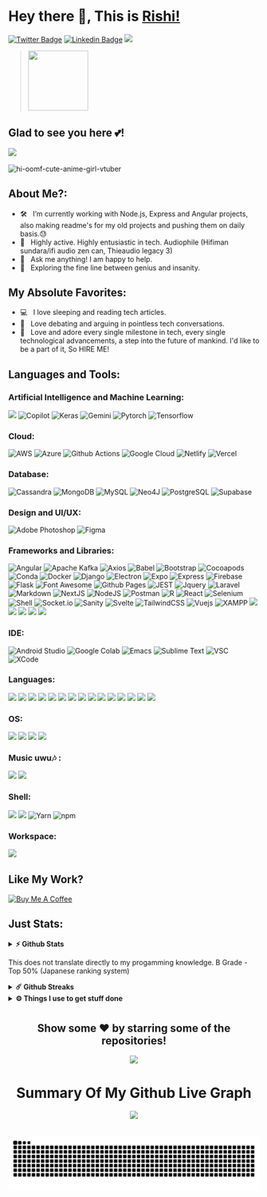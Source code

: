 # Hey there 👋, This is [Rishi!](https://github.com/Rishi-Sudhakar/)

[![Twitter Badge](https://img.shields.io/badge/-Twitter-00acee?style=flat-square&logo=Twitter&logoColor=white)](https://x.com/RishiSudhakar_)
[![Linkedin Badge](https://img.shields.io/badge/-LinkedIn-0e76a8?style=flat-square&logo=Linkedin&logoColor=white)](https://linkedin.com/in/rishi-sudhakar)
<img height="20" src="https://img.shields.io/badge/xda%20developers-2DAAE9?style=for-the-badge&logo=xda-developers&logoColor=white">
<blockquote class="badgr-badge" style="font-family: Helvetica, Roboto, &quot;Segoe UI&quot;, Calibri, sans-serif;"><a href="https://api.badgr.io/public/assertions/X6fEkSlESZKQBhms3TosxA?identity__email=rishisudhakar123%40gmail.com"><img width="120px" height="120px" src="https://api.badgr.io/public/assertions/X6fEkSlESZKQBhms3TosxA/image"></a></blockquote> 

## Glad to see you here 💕! &nbsp; 

![](https://komarev.com/ghpvc/?username=Rishi-Sudhakar&color=green)

![hi-oomf-cute-anime-girl-vtuber](https://github.com/Rishi-Sudhakar/Rishi-Sudhakar/assets/79398572/c1454943-5aed-4759-9c1f-ded80528fd25)

## About Me?:

- 🛠 &nbsp; I’m currently working with Node.js, Express and Angular projects, also making readme's for my old projects and pushing them on daily basis.😓
- 🚀 &nbsp; Highly active. Highly entusiastic in tech. Audiophile (Hifiman sundara/ifi audio zen can, Thieaudio legacy 3)
- 💬 &nbsp; Ask me anything! I am happy to help.
- 👾 &nbsp; Exploring the fine line between genius and insanity.

## My Absolute Favorites:

- 💻 &nbsp; I love sleeping and reading tech articles.
- 📰 &nbsp; Love debating and arguing in pointless tech conversations.
- 🍕 &nbsp; Love and adore every single milestone in tech, every single technological advancements, a step into the future of mankind. I'd like to be a part of it, So HIRE ME!

## Languages and Tools:

 ### Artificial Intelligence and Machine Learning:

<img src="https://img.shields.io/badge/ChatGPT-74aa9c?style=for-the-badge&logo=openai&logoColor=white"> <img src="https://img.shields.io/badge/github%20copilot-000000?style=for-the-badge&logo=githubcopilot&logoColor=white" alt="Copilot">
<img src="https://img.shields.io/badge/Keras-FF0000?style=for-the-badge&logo=keras&logoColor=white" alt="Keras">
<img src="https://img.shields.io/badge/Gemini-8E75B2?style=for-the-badge&logo=googlebard&logoColor=fff" alt="Gemini">
<img src="https://img.shields.io/badge/PyTorch-EE4C2C?style=for-the-badge&logo=pytorch&logoColor=white" alt="Pytorch">
<img src="https://img.shields.io/badge/TensorFlow-FF6F00?style=for-the-badge&logo=tensorflow&logoColor=white" alt="Tensorflow">

 ### Cloud:
 
<img src="https://img.shields.io/badge/Amazon_AWS-FF9900?style=for-the-badge&logo=amazonaws&logoColor=white" alt="AWS"> <img src="https://img.shields.io/badge/Azure_DevOps-0078D7?style=for-the-badge&logo=azure-devops&logoColor=white" alt="Azure">
<img src="https://img.shields.io/badge/GitHub_Actions-2088FF?style=for-the-badge&logo=github-actions&logoColor=white" alt="Github Actions">
<img src="https://img.shields.io/badge/Google_Cloud-4285F4?style=for-the-badge&logo=google-cloud&logoColor=white" alt="Google Cloud">
<img src="https://img.shields.io/badge/Netlify-00C7B7?style=for-the-badge&logo=netlify&logoColor=white" alt="Netlify">
<img src="https://img.shields.io/badge/Vercel-000000?style=for-the-badge&logo=vercel&logoColor=white" alt="Vercel">

 ### Database:
 
<img src="https://img.shields.io/badge/Cassandra-1287B1?style=for-the-badge&logo=apache%20cassandra&logoColor=white" alt="Cassandra"> <img height="27" src="https://img.shields.io/badge/MongoDB-4EA94B?style=for-the-badge&logo=mongodb&logoColor=white" alt="MongoDB">
<img height="27" src="https://img.shields.io/badge/MySQL-005C84?style=for-the-badge&logo=mysql&logoColor=white" alt="MySQL">
<img height="27" src="https://img.shields.io/badge/Neo4j-018bff?style=for-the-badge&logo=neo4j&logoColor=white" alt="Neo4J">
<img height="27" src="https://img.shields.io/badge/PostgreSQL-316192?style=for-the-badge&logo=postgresql&logoColor=white" alt="PostgreSQL">
<img height="27" src="https://img.shields.io/badge/Supabase-181818?style=for-the-badge&logo=supabase&logoColor=white" alt="Supabase">

 ### Design and UI/UX:
 
<img src="https://img.shields.io/badge/Adobe%20Photoshop-31A8FF?style=for-the-badge&logo=Adobe%20Photoshop&logoColor=black" alt="Adobe Photoshop"> <img src="https://img.shields.io/badge/Figma-F24E1E?style=for-the-badge&logo=figma&logoColor=white" alt="Figma">

 ### Frameworks and Libraries:
 
<img height="27" src="https://img.shields.io/badge/Angular-DD0031?style=for-the-badge&logo=angular&logoColor=white" alt="Angular"> <img height="27" src="https://img.shields.io/badge/Apache_Kafka-231F20?style=for-the-badge&logo=apache-kafka&logoColor=white" alt="Apache Kafka">
<img height="27" src="https://img.shields.io/badge/axios-671ddf?&style=for-the-badge&logo=axios&logoColor=white" alt="Axios">
<img height="27" src="https://img.shields.io/badge/Babel-F9DC3E?style=for-the-badge&logo=babel&logoColor=white" alt="Babel">
<img height="27" src="https://img.shields.io/badge/Bootstrap-563D7C?style=for-the-badge&logo=bootstrap&logoColor=white" alt="Bootstrap">
<img height="27" src="https://img.shields.io/badge/cocoapods-FA2A02?style=for-the-badge&logo=cocoapods&logoColor=white" alt="Cocoapods">
<img height="27" src="https://img.shields.io/badge/conda-342B029.svg?&style=for-the-badge&logo=anaconda&logoColor=white" alt="Conda">
<img height="27" src="https://img.shields.io/badge/Docker-2CA5E0?style=for-the-badge&logo=docker&logoColor=white" alt="Docker">
<img height="27" src="https://img.shields.io/badge/Django-092E20?style=for-the-badge&logo=django&logoColor=green" alt="Django">
<img height="27" src="https://img.shields.io/badge/Electron-2B2E3A?style=for-the-badge&logo=electron&logoColor=9FEAF9" alt="Electron">
<img height="27" src="https://img.shields.io/badge/Expo-1B1F23?style=for-the-badge&logo=expo&logoColor=white" alt="Expo">
<img height="27" src="https://img.shields.io/badge/Express%20js-000000?style=for-the-badge&logo=express&logoColor=white" alt="Express">
<img height="27" src="https://img.shields.io/badge/firebase-ffca28?style=for-the-badge&logo=firebase&logoColor=black" alt="Firebase">
<img height="27" src="https://img.shields.io/badge/Flask-000000?style=for-the-badge&logo=flask&logoColor=white" alt="Flask">
<img height="27" src="https://img.shields.io/badge/Font_Awesome-339AF0?style=for-the-badge&logo=fontawesome&logoColor=white" alt="Font Awesome">
<img height="27" src="https://img.shields.io/badge/GitHub%20Pages-222222?style=for-the-badge&logo=GitHub%20Pages&logoColor=white" alt="Github Pages">
<img height="27" src="https://img.shields.io/badge/Jest-C21325?style=for-the-badge&logo=jest&logoColor=white" alt="JEST">
<img height="27" src="https://img.shields.io/badge/jQuery-0769AD?style=for-the-badge&logo=jquery&logoColor=white" alt="Jquery">
<img height="27" src="https://img.shields.io/badge/Laravel-FF2D20?style=for-the-badge&logo=laravel&logoColor=white" alt="Laravel">
<img height="27" src="https://img.shields.io/badge/Markdown-000000?style=for-the-badge&logo=markdown&logoColor=white" alt="Markdown">
<img height="27" src="https://img.shields.io/badge/next%20js-000000?style=for-the-badge&logo=nextdotjs&logoColor=white" alt="NextJS">
<img height="27" src="https://img.shields.io/badge/Node%20js-339933?style=for-the-badge&logo=nodedotjs&logoColor=white" alt="NodeJS">
<img height="27" src="https://img.shields.io/badge/Postman-FF6C37?style=for-the-badge&logo=Postman&logoColor=white" alt="Postman">
<img height="27" src="https://img.shields.io/badge/R-276DC3?style=for-the-badge&logo=r&logoColor=white" alt="R">
<img height="27" src="https://img.shields.io/badge/React-20232A?style=for-the-badge&logo=react&logoColor=61DAFB" alt="React">
<img height="27" src="https://img.shields.io/badge/Selenium-43B02A?style=for-the-badge&logo=Selenium&logoColor=white" alt="Selenium">
<img height="27" src="https://img.shields.io/badge/Shell_Script-121011?style=for-the-badge&logo=gnu-bash&logoColor=white" alt="Shell">
<img height="27" src="https://img.shields.io/badge/Socket.io-010101?&style=for-the-badge&logo=Socket.io&logoColor=white" alt="Socket.io">
<img height="27" src="https://img.shields.io/badge/sanity-F03E2F?style=for-the-badge&logo=sanity&logoColor=white" alt="Sanity">
<img height="27" src="https://img.shields.io/badge/Svelte-4A4A55?style=for-the-badge&logo=svelte&logoColor=FF3E00" alt="Svelte">
<img height="27" src="https://img.shields.io/badge/Tailwind_CSS-38B2AC?style=for-the-badge&logo=tailwind-css&logoColor=white" alt="TailwindCSS">
<img height="27" src="https://img.shields.io/badge/Vue%20js-35495E?style=for-the-badge&logo=vuedotjs&logoColor=4FC08D" alt="Vuejs">
<img height="27" src="https://img.shields.io/badge/Xampp-F37623?style=for-the-badge&logo=xampp&logoColor=white" alt="XAMPP">
<img src="https://img.shields.io/badge/Streamlit-FF4B4B?style=for-the-badge&logo=Streamlit&logoColor=white">
<img src="https://img.shields.io/badge/React_Native-20232A?style=for-the-badge&logo=react&logoColor=61DAFB">
<img src="https://img.shields.io/badge/Flutter-02569B?style=for-the-badge&logo=flutter&logoColor=white">
<img src="https://img.shields.io/badge/eslint-3A33D1?style=for-the-badge&logo=eslint&logoColor=white">
<img src="https://img.shields.io/badge/prettier-1A2C34?style=for-the-badge&logo=prettier&logoColor=F7BA3E">

 ### IDE:
 
<img height="27" src="https://img.shields.io/badge/Android_Studio-3DDC84?style=for-the-badge&logo=android-studio&logoColor=white" alt="Android Studio"> <img height="27" src="https://img.shields.io/badge/Colab-F9AB00?style=for-the-badge&logo=googlecolab&color=525252" alt="Google Colab">
<img height="27" src="https://img.shields.io/badge/Emacs-%237F5AB6.svg?&style=for-the-badge&logo=gnu-emacs&logoColor=white" alt="Emacs">
<img height="27" src="https://img.shields.io/badge/sublime_text-%23575757.svg?&style=for-the-badge&logo=sublime-text&logoColor=important" alt="Sublime Text">
<img height="27" src="https://img.shields.io/badge/Visual_Studio_Code-0078D4?style=for-the-badge&logo=visual%20studio%20code&logoColor=white" alt="VSC">
<img height="27" src="https://img.shields.io/badge/Xcode-007ACC?style=for-the-badge&logo=Xcode&logoColor=white" alt="XCode">

### Languages:

<img src="https://img.shields.io/badge/C-00599C?style=for-the-badge&logo=c&logoColor=white"> <img src="https://img.shields.io/badge/CoffeeScript-2F2625?style=for-the-badge&logo=CoffeeScript&logoColor=white">
<img src="https://img.shields.io/badge/CSS3-1572B6?style=for-the-badge&logo=css3&logoColor=white">
<img src="https://img.shields.io/badge/Dart-0175C2?style=for-the-badge&logo=dart&logoColor=white">
<img src="https://img.shields.io/badge/HTML5-E34F26?style=for-the-badge&logo=html5&logoColor=white">
<img src="https://img.shields.io/badge/JavaScript-323330?style=for-the-badge&logo=javascript&logoColor=F7DF1E">
<img src="https://img.shields.io/badge/json-5E5C5C?style=for-the-badge&logo=json&logoColor=white">
<img src="https://img.shields.io/badge/PHP-777BB4?style=for-the-badge&logo=php&logoColor=white">
<img src="https://img.shields.io/badge/Perl-39457E?style=for-the-badge&logo=perl&logoColor=white">
<img src="https://img.shields.io/badge/Python-FFD43B?style=for-the-badge&logo=python&logoColor=blue">
<img src="https://img.shields.io/badge/R-276DC3?style=for-the-badge&logo=r&logoColor=white">
<img src="https://img.shields.io/badge/Ruby-CC342D?style=for-the-badge&logo=ruby&logoColor=white">
<img src="https://img.shields.io/badge/Rust-black?style=for-the-badge&logo=rust&logoColor=#E57324">
<img src="https://img.shields.io/badge/Swift-FA7343?style=for-the-badge&logo=swift&logoColor=white">
<img src="https://img.shields.io/badge/TypeScript-007ACC?style=for-the-badge&logo=typescript&logoColor=white">

### OS:

<img src="https://img.shields.io/badge/Android-3DDC84?style=for-the-badge&logo=android&logoColor=white"> <img src="https://img.shields.io/badge/iOS-000000?style=for-the-badge&logo=ios&logoColor=white">
<img src="https://img.shields.io/badge/mac%20os-000000?style=for-the-badge&logo=apple&logoColor=white">
<img src="https://img.shields.io/badge/Windows-0078D6?style=for-the-badge&logo=windows&logoColor=white">

### Music uwu🎶 :

<img src="https://img.shields.io/badge/apple%20music-F34E68?style=for-the-badge&logo=apple%20music&logoColor=white"> <img src="https://img.shields.io/badge/Tidal-000000?style=for-the-badge&logo=Tidal&logoColor=white">

### Shell:

<img src="https://img.shields.io/badge/GIT-E44C30?style=for-the-badge&logo=git&logoColor=white"> <img src="https://img.shields.io/badge/homebrew-FBB040?style=for-the-badge&logo=homebrew&logoColor=white">
<img height="27" src="https://img.shields.io/badge/Yarn-2C8EBB?style=for-the-badge&logo=yarn&logoColor=white" alt="Yarn">
<img height="27" src="https://img.shields.io/badge/npm-CB3837?style=for-the-badge&logo=npm&logoColor=white" alt="npm">

### Workspace:

<img src="https://img.shields.io/badge/apple%20silicon-333333?style=for-the-badge&logo=apple&logoColor=white">


## Like My Work?


<a href="https://www.buymeacoffee.com/RishiSudhakar" target="_blank"><img src="https://cdn.buymeacoffee.com/buttons/v2/default-yellow.png" alt="Buy Me A Coffee" height="60px" width="217px" ></a>

## Just Stats:

<details>
  <summary><b>⚡ Github Stats</b></summary>

  <br />
  <img height="180em" src="https://github-readme-stats.vercel.app/api?username=Rishi-Sudhakar&show_icons=true&hide_border=true&&count_private=true&include_all_commits=true" />
  <img height="180em" src="https://github-readme-stats.vercel.app/api/top-langs/?username=Rishi-Sudhakar&exclude_repo=KNN-Image-Classification&show_icons=true&hide_border=true&layout=compact&langs_count=8"/>
  <img src="https://api.githubtrends.io/user/svg/Rishi-Sudhakar/langs?time_range=one_year&loc_metric=changed&theme=dark">
</details>

This does not translate directly to my progamming knowledge. B Grade - Top 50% (Japanese ranking system)

<details>
  <summary><b>☄️ Github Streaks</b></summary>

  <br />
  <img height="180em" src="https://github-readme-streak-stats.herokuapp.com/?user=Rishi-Sudhakar&hide_border=true" />
</details>

<details>
  <br />
  <summary><b>⚙️ Things I use to get stuff done</b></summary>
  	<ul>
  	    <li><b>OS:</b> MacOS 15 Sequoia (Dev beta)</li>
	    <li><b>Laptop: </b> Macbook Pro M1</li>
  	    <li><b>Browser: </b> ARC, Safari and LibreWolf</li>
	    <li><b>Terminal: </b> ZSH</li>
	    <li><b>Code Editor:</b> TextEdit - Cuz why not, and obviously Sublime Text, VSC</li>
 	    <li><b>Other Tools:</b> Docker(Thank you god), Homebrew, npm, yarn etc</li>
	</ul>
</details>

#

<div align="center">

## Show some ❤️ by starring some of the repositories!
<div align="center">
  <img src="https://github.com/Rishi-Sudhakar/Rishi-Sudhakar/assets/79398572/dfcd4ca4-d975-4e9e-952c-c5cac93b86f7">
</div>

</div>

 <p align="center">
  <h1 align="center">Summary Of My Github Live Graph</h1>
</p>

<div align="center">
	
 ![](https://github-profile-summary-cards.vercel.app/api/cards/profile-details?username=Rishi-Sudhakar&theme=github_dark)

<br clear="both">

<img src="https://raw.githubusercontent.com/Rishi-Sudhakar/Rishi-Sudhakar/output/snake.svg" alt="Snake animation" />

#
</div>
